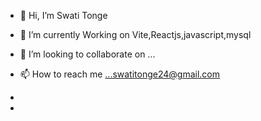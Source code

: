 - 👋 Hi, I’m Swati Tonge
  
- 🌱 I’m currently Working on Vite,Reactjs,javascript,mysql
- 💞️ I’m looking to collaborate on ...
- 📫 How to reach me ...swatitonge24@gmail.com
- 
- 

<!---
swatitonge24/swatitonge24 is a ✨ special ✨ repository because its `README.md` (this file) appears on your GitHub profile.
You can click the Preview link to take a look at your changes.
--->
